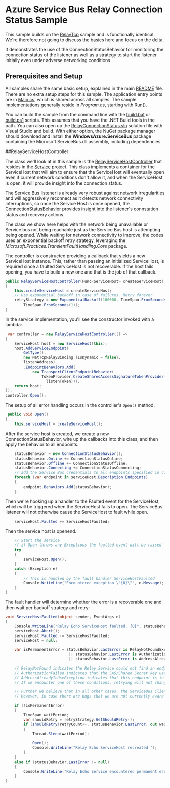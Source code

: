 ﻿# Azure Service Bus Relay Connection Status Sample

This sample builds on the [RelayTcp](../RelayTcp) sample and is functionally identical. We're therefore 
not going to discuss the basics here and focus on the delta.

It demonstrates the use of the ConnectionStatusBehavior for monitoring the connection status of the 
listener as well as a strategy to start the listener initially even under adverse networking conditions.

## Prerequisites and Setup

All samples share the same basic setup, explained in the main [README](../README.md) file. There are no extra setup steps for this sample.
The application entry points are in [Main.cs](../common/Main.md), which is shared across all samples. The sample implementations generally 
reside in *Program.cs*, starting with Run().    

You can build the sample from the command line with the [build.bat](build.bat) or [build.ps1](build.ps1) scripts. This assumes that you 
have the .NET Build tools in the path. You can also open up the [RelayConnectionStatus.sln](RelayConnectionStatus.sln) solution file with Visual Studio and build.
With either option, the NuGet package manager should download and install the **WindowsAzure.ServiceBus** package containing the 
Microsoft.ServiceBus.dll assembly, including dependencies.     

##RelayServiceHostController 

The class we'll look at in this sample is the [RelayServiceHostController](service/RelayServiceHistController.cs) that resides in the
[Service](service) project. This class implements a container for the ServiceHost that will aim to ensure that the ServiceHost will 
eventually open even if current network conditions don't allow it, and when the ServiceHost is open, it will provide insight 
into the connection status.

The Service Bus listener is already very robust against network irregularities and will aggressively reconnect as it detects 
network connectivity interruptions, so once the Service Host is once opened, the ConnectionStatusBehavior provides insight 
into the listener's connstation status and recovery actions.

The class we show here helps with the network being unavailable or Service bus not being reachable just as the Service Bus host 
is attempting being opened. While waiting for network connectivity to improve, the codes uses an exponential backoff retry strategy,
leveraging the *Microsoft.Practices.TransientFaultHandling.Core* package.

The controller is constructed providing a callback that yields a new ServiceHost instance. This, rather than passing an initialized 
ServiceHost, is required since a faulted ServiceHost is not recoverable. If the host fails opening, you have to build a new one
and that is the job of that callback.

```C#
public RelayServiceHostController(Func<ServiceHost> createServiceHost)
{
    this.createServiceHost = createServiceHost;
    // Use exponential backoff in case of failures. Retry forever
    retryStrategy = new ExponentialBackoff(100000, TimeSpan.FromSeconds(1), TimeSpan.FromSeconds(60),
        TimeSpan.FromSeconds(1));
}
``` 

In the service implementation, you'll see the constructor invoked with a lambda:

```C#
 var controller = new RelayServiceHostController(() =>
{
    ServiceHost host = new ServiceHost(this);
    host.AddServiceEndpoint(
        GetType(),
        new NetTcpRelayBinding {IsDynamic = false},
        listenAddress)
        .EndpointBehaviors.Add(
            new TransportClientEndpointBehavior(
                TokenProvider.CreateSharedAccessSignatureTokenProvider(
                  listenToken)));
    return host;
});
controller.Open();
```

The setup of all error handling occurs in the controller's <code>Open()</code> method.

```C#
 public void Open()
{
    this.serviceHost = createServiceHost();
```

After the service host is created, we create a new ConnectionStatusBehavior, wire up the 
callbacks into this class, and then apply the behavior to all endpoints.
```C#
    statusBehavior = new ConnectionStatusBehavior();
    statusBehavior.Online += ConnectionStatusOnline;
    statusBehavior.Offline += ConnectionStatusOffline;
    statusBehavior.Connecting += ConnectionStatusConnecting;
    // add the Service Bus credentials to all endpoints specified in configuration
    foreach (var endpoint in serviceHost.Description.Endpoints)
    {
        endpoint.Behaviors.Add(statusBehavior);
    }
```

Then we're hooking up a handler to the Faulted event for the ServiceHost, which will 
be triggered when the ServiceHost fails to open. The ServiceBus listener will not 
otherwise cause the ServiceHost to fault while open.

```C#
    serviceHost.Faulted += ServiceHostFaulted;
```

Then the service host is openend.

```C#
    // Start the service
    // if Open throws any Exceptions the faulted event will be raised
    try
    {
        serviceHost.Open();
    }
    catch (Exception e)
    {
        // This is handled by the fault handler ServiceHostFaulted
        Console.WriteLine("Encountered exception \"{0}\"", e.Message);
    }
}
```

The fault handler will determine whether the error is a recoverable one and 
then wait per backoff strategy and retry:

```C#
void ServiceHostFaulted(object sender, EventArgs e)
{
    Console.WriteLine("Relay Echo ServiceHost faulted. {0}", statusBehavior.LastError?.Message);
    serviceHost.Abort();
    serviceHost.Faulted -= ServiceHostFaulted;
    serviceHost = null;

    var isPermanentError = statusBehavior.LastError is RelayNotFoundException
                            || statusBehavior.LastError is AuthorizationFailedException
                            || statusBehavior.LastError is AddressAlreadyInUseException;

    // RelayNotFound indicates the Relay Service could not find an endpoint with the name/address used by this client
    // AuthorizationFailed indicates that the SAS/Shared Secret key used by this client is invalid and needs to be updated
    // AddressAlreadyInUseException indicates that this endpoint is in use with incompatible settings (like volatile vs persistent etc)
    // If we encounter one of these conditions, retrying will not change the results. Operator/Admin intervention is required.

    // Further we believe that in all other cases, the ServiceBus Client itself would retry instead of faulting the ServiceHost
    // However, in case there are bugs that we are not currently aware of, restarting the ServiceHost here may overcome such conditions.

    if (!isPermanentError)
    {
        TimeSpan waitPeriod;
        var shouldRetry = retryStrategy.GetShouldRetry();
        if (shouldRetry(retryCount++, statusBehavior.LastError, out waitPeriod))
        {
            Thread.Sleep(waitPeriod);

            Open();
            Console.WriteLine("Relay Echo ServiceHost recreated ");
        }
    }
    else if (statusBehavior.LastError != null)
    {
        Console.WriteLine("Relay Echo Service encountered permanent error {0}", statusBehavior.LastError?.Message);
    }
}
```